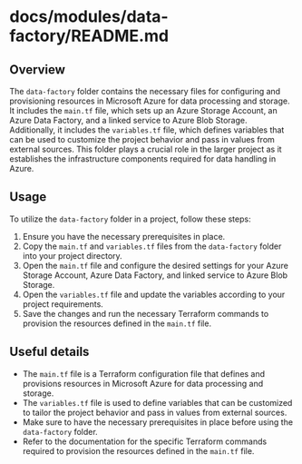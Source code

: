 # docs/modules/data-factory/README.md

## Overview
The `data-factory` folder contains the necessary files for configuring and provisioning resources in Microsoft Azure for data processing and storage. It includes the `main.tf` file, which sets up an Azure Storage Account, an Azure Data Factory, and a linked service to Azure Blob Storage. Additionally, it includes the `variables.tf` file, which defines variables that can be used to customize the project behavior and pass in values from external sources. This folder plays a crucial role in the larger project as it establishes the infrastructure components required for data handling in Azure.

## Usage
To utilize the `data-factory` folder in a project, follow these steps:

1. Ensure you have the necessary prerequisites in place.
2. Copy the `main.tf` and `variables.tf` files from the `data-factory` folder into your project directory.
3. Open the `main.tf` file and configure the desired settings for your Azure Storage Account, Azure Data Factory, and linked service to Azure Blob Storage.
4. Open the `variables.tf` file and update the variables according to your project requirements.
5. Save the changes and run the necessary Terraform commands to provision the resources defined in the `main.tf` file.

## Useful details
- The `main.tf` file is a Terraform configuration file that defines and provisions resources in Microsoft Azure for data processing and storage.
- The `variables.tf` file is used to define variables that can be customized to tailor the project behavior and pass in values from external sources.
- Make sure to have the necessary prerequisites in place before using the `data-factory` folder.
- Refer to the documentation for the specific Terraform commands required to provision the resources defined in the `main.tf` file.